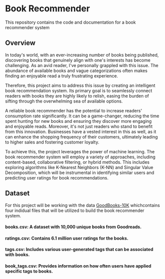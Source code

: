 # Book Recommender

This repository contains the code and documentation for a book recommender system


## Overview

In today's world, with an ever-increasing number of books being published, discovering books that genuinely align with one's interests has become challenging. As an avid reader, I've personally grappled with this issue. The abundance of available books and vague categorizations often makes finding an enjoyable read a truly frustrating experience.

Therefore, this project aims to address this issue by creating an intelligent book recommendation system. Its primary goal is to seamlessly connect readers with books they are highly likely to relish, easing the burden of sifting through the overwhelming sea of available options.

A reliable book recommender has the potential to increase readers' consumption rate significantly. It can be a game-changer, reducing the time spent hunting for new books and ensuring they discover more engaging and enjoyable reads. Moreover, it's not just readers who stand to benefit from this innovation. Businesses have a vested interest in this as well, as it can enhance the shopping frequency of their customers, ultimately leading to higher sales and fostering customer loyalty.

To achieve this, the project leverages the power of machine learning. The book recommender system will employ a variety of approaches, including content-based, collaborative filtering, or hybrid methods. This includes exploring algorithms like K-Nearest Neighbors (K-NN) and Singular Value Decomposition, which will be instrumental in identifying similar users and predicting user ratings for book recommendations.

## Dataset

For this project will be working with the data [GoodBooks-10K](https://github.com/zygmuntz/goodbooks-10k) whichcontains four indidual files that will be utilized to build the book recommender system.

#### **books.csv**: A dataset with 10,000 unique books from Goodreads.

#### **ratings.csv**: Contains 6.1 million user ratings for the books.


#### **tags.csv**: Includes various user-generated tags that can be associated with books.

#### **book_tags.csv**: Provides information on how often users have applied specific tags to books.
